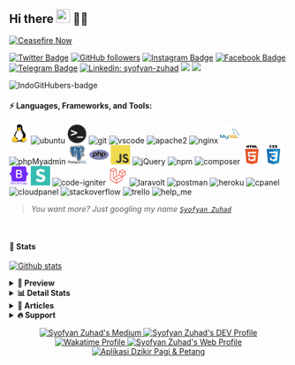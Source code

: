 ## Hi there <img height="25" width="25"  src="https://github.com/syofyanzuhad/syofyanzuhad/assets/52684582/596d285c-1e59-4e90-92e8-d524b2f48ad1"> 👨‍💻

[![Ceasefire Now](https://badge.techforpalestine.org/default)](https://techforpalestine.org/learn-more)
<div align="centre">
 
[![Twitter Badge](http://img.shields.io/badge/-@syofyan_zuhad-1ca0f1?style=social&labelColor=&logo=x&logoColor=blue&link=https://twitter.com/syofyan_zuhad)](https://twitter.com/syofyan_zuhad) 
[![GitHub followers](https://img.shields.io/github/followers/syofyanzuhad?label=Follow&style=social)](https://github.com/syofyanzuhad/?tab=follow) 
[![Instagram Badge](https://img.shields.io/badge/-syofyan_zuhad-blue?style=social&logo=Instagram&link=https://www.instagram.com/syofyan_zuhad/)](https://www.instagram.com/syofyan_zuhad/) 
[![Facebook Badge](https://img.shields.io/badge/-syofyan.zuhad-blue?style=social&logo=facebook&link=https://www.facebook.com/syofyan.zuhad/)](https://www.facebook.com/syofyan.zuhad/) 
[![Telegram Badge](https://img.shields.io/badge/-Syofyan_zuhad-blue?style=social&logo=telegram&link=https://www.t.me/Syofyan_zuhad/)](https://www.t.me/Syofyan_zuhad/) 
[![Linkedin: syofyan-zuhad](https://img.shields.io/badge/-syofyanzuhad-blue?style=flat-square&logo=Linkedin&logoColor=white&link=https://www.linkedin.com/in/syofyan-zuhad-583385191/)](https://www.linkedin.com/in/syofyan-zuhad-583385191/) 
![](https://komarev.com/ghpvc/?username=syofyanzuhad&style=flat-square)
![](https://hit.yhype.me/github/profile?account_id=52684582)

![IndoGitHubers-badge](https://indogithubers-badge.vercel.app/badge?username=syofyanzuhad)
<!-- ![visitors](https://visitor-badge.glitch.me/badge?page_id=syofyanzuhad.syofyanzuhad) -->

 </div>

#### ⚡ Languages, Frameworks, and Tools:  

<p align="left">
<img alt="pinguin" title="pinguin" height="35" src="https://raw.githubusercontent.com/devicons/devicon/master/icons/linux/linux-original.svg"> 
<img alt="ubuntu" title="ubuntu" height="35" src="https://www.vectorlogo.zone/logos/ubuntu/ubuntu-icon.svg"> 
<img alt="terminal" title="terminal" height="35" src="https://raw.githubusercontent.com/github/explore/80688e429a7d4ef2fca1e82350fe8e3517d3494d/topics/terminal/terminal.png"> 
<img alt="git" title="git" height="35" src="https://www.vectorlogo.zone/logos/git-scm/git-scm-icon.svg"> 
<img alt="vscode" title="vscode" height="35" src="https://code.visualstudio.com/assets/favicon.ico"> 
<img alt="apache2" title="apache2" height="35" src="https://www.vectorlogo.zone/logos/apache/apache-official.svg"> 
<img alt="nginx" title="nginx" height="35" src="https://www.vectorlogo.zone/logos/nginx/nginx-ar21.svg"> 
<img alt="mySQL" title="mySQL" height="35" src="https://raw.githubusercontent.com/devicons/devicon/master/icons/mysql/mysql-original-wordmark.svg"> 
<img alt="phpMyadmin" title="phpMyadmin" height="35" src="https://www.vectorlogo.zone/logos/phpmyadmin/phpmyadmin-ar21.svg"> 
<img alt="postgresql" title="postgresql" height="35" src="https://raw.githubusercontent.com/devicons/devicon/master/icons/postgresql/postgresql-original-wordmark.svg"> 
<img alt="php" title="php" height="35" src="https://raw.githubusercontent.com/github/explore/80688e429a7d4ef2fca1e82350fe8e3517d3494d/topics/php/php.png"> 
<img alt="javascript" title="javascript" height="35" src="https://raw.githubusercontent.com/github/explore/80688e429a7d4ef2fca1e82350fe8e3517d3494d/topics/javascript/javascript.png"> 
<img alt="jQuery" title="jQuery" height="35" src="https://www.vectorlogo.zone/logos/jquery/jquery-vertical.svg"> 
<img alt="npm" title="npm" height="35" src="https://www.vectorlogo.zone/logos/npmjs/npmjs-ar21.svg"> 
<img alt="composer" title="composer" height="35" src="https://avatars.githubusercontent.com/u/837015?s=200&v=4"> 
<img alt="HTML5" title="HTML5" height="35" src="https://raw.githubusercontent.com/devicons/devicon/master/icons/html5/html5-original-wordmark.svg"> 
<img alt="CSS3" title="CSS3" height="35" src="https://raw.githubusercontent.com/devicons/devicon/master/icons/css3/css3-original-wordmark.svg"> 
<img alt="bootstrap" title="bootstrap" height="35" src="https://raw.githubusercontent.com/devicons/devicon/master/icons/bootstrap/bootstrap-plain-wordmark.svg"> 
<img alt="semantic-ui" title="semantic-ui" height="35" src="https://raw.githubusercontent.com/Semantic-Org/Semantic-UI/master/examples/assets/images/logo.png"> 
<img alt="code-igniter" title="code-igniter" height="35" src="https://cdn.iconscout.com/icon/free/png-256/codeigniter-4-1175201.png"> 
<img alt="laravel" title="laravel" height="35" src="https://raw.githubusercontent.com/github/explore/56a826d05cf762b2b50ecbe7d492a839b04f3fbf/topics/laravel/laravel.png"> 
<img alt="laravolt" title="laravolt" height="35" src="https://avatars.githubusercontent.com/u/13552888?s=200&v=4"> 
<img alt="postman" title="postman" height="35" src="https://www.vectorlogo.zone/logos/getpostman/getpostman-icon.svg"> 
<img alt="heroku" title="heroku" height="35" src="https://www.vectorlogo.zone/logos/heroku/heroku-icon.svg"> 
<img alt="cpanel" title="cpanel" height="35" src="https://github.com/syofyanzuhad/syofyanzuhad/assets/52684582/8d71f5fc-c88c-4cb1-a6cc-760e1ca4f6d8"> 
<img alt="cloudpanel" title="cloudpanel" height="35" src="https://github.com/syofyanzuhad/syofyanzuhad/assets/52684582/535a86b1-13e5-44f9-820b-0fd172e1193b"> 
<img alt="stackoverflow" title="stackoverflow" height="35" src="https://www.vectorlogo.zone/logos/stackoverflow/stackoverflow-ar21.svg"> 
<img alt="trello" title="trello" height="35" src="https://www.vectorlogo.zone/logos/trello/trello-ar21.svg"> 
<img alt="help_me" title="help_me" height="35" src="https://github.com/syofyanzuhad/syofyanzuhad/assets/52684582/73b6a8fc-9154-4bc6-9fbc-615cc9eedb18">

</p>

>_You want more? Just googling my name [`Syofyan Zuhad`](https://www.google.com/search?q=syofyan+zuhad)_
<br>

#### 📅 Stats

[![Github stats](https://github-readme-stats.vercel.app/api?username=syofyanzuhad&theme=dark&count_private=true&show_icons=true&line_height=20px)](https://github.com/syofyanzuhad?tab=follow)

<details>
  <summary><b>🐤 Preview</b></summary>

  [![Top Langs'](https://github-readme-stats.vercel.app/api/top-langs/?username=syofyanzuhad&theme=dark&hide=html)](https://github.com/syofyanzuhad?tab=follow)_[![Syofyan Zuhad's wakatime stats](https://github-readme-stats.vercel.app/api/wakatime?username=syofyanzuhad&layout=compact&theme=dark)](https://github.com/syofyanzuhad?tab=follow)
</details>


<details>
   <summary><b>📊 Detail Stats</b></summary>

<!--START_SECTION:waka-->
![Code Time](http://img.shields.io/badge/Code%20Time-4%2C644%20hrs%2025%20mins-blue)

![Lines of code](https://img.shields.io/badge/From%20Hello%20World%20I%27ve%20Written-382.5%20million%20lines%20of%20code-blue)

**🐱 My GitHub Data** 

> 📦 1.5 MB Used in GitHub's Storage 
 > 
> 🏆 2,356 Contributions in the Year 2025
 > 
> 💼 Opted to Hire
 > 
> 📜 176 Public Repositories 
 > 
> 🔑 65 Private Repositories 
 > 
**I'm an Early 🐤** 

```text
🌞 Morning                12689 commits       ████████░░░░░░░░░░░░░░░░░   30.77 % 
🌆 Daytime                15188 commits       █████████░░░░░░░░░░░░░░░░   36.83 % 
🌃 Evening                9936 commits        ██████░░░░░░░░░░░░░░░░░░░   24.09 % 
🌙 Night                  3430 commits        ██░░░░░░░░░░░░░░░░░░░░░░░   08.32 % 
```
📅 **I'm Most Productive on Tuesday** 

```text
Monday                   6342 commits        ████░░░░░░░░░░░░░░░░░░░░░   15.38 % 
Tuesday                  7680 commits        █████░░░░░░░░░░░░░░░░░░░░   18.62 % 
Wednesday                5824 commits        ████░░░░░░░░░░░░░░░░░░░░░   14.12 % 
Thursday                 7047 commits        ████░░░░░░░░░░░░░░░░░░░░░   17.09 % 
Friday                   5876 commits        ████░░░░░░░░░░░░░░░░░░░░░   14.25 % 
Saturday                 4633 commits        ███░░░░░░░░░░░░░░░░░░░░░░   11.23 % 
Sunday                   3841 commits        ██░░░░░░░░░░░░░░░░░░░░░░░   09.31 % 
```


📊 **This Week I Spent My Time On** 

```text
💬 Programming Languages: 
TypeScript               3 hrs 20 mins       ████████████░░░░░░░░░░░░░   49.37 % 
CSS                      1 hr 38 mins        ██████░░░░░░░░░░░░░░░░░░░   24.33 % 
JSON                     31 mins             ██░░░░░░░░░░░░░░░░░░░░░░░   07.87 % 
Markdown                 17 mins             █░░░░░░░░░░░░░░░░░░░░░░░░   04.41 % 
PHP                      16 mins             █░░░░░░░░░░░░░░░░░░░░░░░░   03.99 % 

🔥 Editors: 
Cursor                   6 hrs 45 mins       █████████████████████████   100.00 % 
```

**I Mostly Code in PHP** 

```text
TypeScript               18 repos            ██░░░░░░░░░░░░░░░░░░░░░░░   09.63 % 
HTML                     18 repos            ██░░░░░░░░░░░░░░░░░░░░░░░   09.63 % 
Vue                      7 repos             █░░░░░░░░░░░░░░░░░░░░░░░░   03.74 % 
CSS                      4 repos             █░░░░░░░░░░░░░░░░░░░░░░░░   02.14 % 
Go                       2 repos             ░░░░░░░░░░░░░░░░░░░░░░░░░   01.07 % 
```



**Timeline**

![Lines of Code chart](https://raw.githubusercontent.com/syofyanzuhad/syofyanzuhad/master/assets/bar_graph.png)


 Last Updated on 18/09/2025 04:10:39 UTC
<!--END_SECTION:waka-->
</details>

<details>
  <summary><b>📜 Articles</b></summary>
  <a target="_blank" href="https://github-readme-medium-recent-article.vercel.app/medium/@syofyanzuhad/0"><img src="https://github-readme-medium-recent-article.vercel.app/medium/@syofyanzuhad/0" alt="Recent Article 0"></a>
  <a target="_blank" href="https://github-readme-medium-recent-article.vercel.app/medium/@syofyanzuhad/1"><img src="https://github-readme-medium-recent-article.vercel.app/medium/@syofyanzuhad/1" alt="Recent Article 1"></a>
  <a target="_blank" href="https://github-readme-medium-recent-article.vercel.app/medium/@syofyanzuhad/2"><img src="https://github-readme-medium-recent-article.vercel.app/medium/@syofyanzuhad/2" alt="Recent Article 2"></a>
</details>

<details>
  <summary><b>🔥 Support</b></summary>

  [<img src="https://button.ibnux.net/trakteer/syofyanzuhad.png" height="25">](https://trakteer.id/syofyanzuhad/tip)

  [!["Buy Me A Coffee"](https://www.buymeacoffee.com/assets/img/custom_images/orange_img.png)](https://www.buymeacoffee.com/syofyanzuhad)

  [<img width="50%" src="https://flip.id/aset_gambar/logo_footer_2.png" alt="Flip me">](https://flip.id/me/syofyanzuhad)
</details>

<p align="center">
 <a href="https://medium.com/@syofyanzuhad" target="_blank">
  <img src="https://cdn-images-1.medium.com/fit/c/152/152/1*8I-HPL0bfoIzGied-dzOvA.png" alt="Syofyan Zuhad's Medium" height="28" width="28">
</a>
 <a href="https://dev.to/syofyanzuhad" target="_blank">
  <img src="https://d2fltix0v2e0sb.cloudfront.net/dev-badge.svg" alt="Syofyan Zuhad's DEV Profile" height="30" width="30">
 </a>
 <a href="https://wakatime.com/@syofyanzuhad" target="_blank">
  <img src="https://wakatime.com/safari-pinned-tab.svg" alt="Wakatime Profile" height="30" width="30">
 </a>
 <a href="https://syofyan.freebio.dev/" target="_blank">
  <img src="https://github.com/syofyanzuhad/syofyanzuhad/assets/52684582/64c50cf2-433d-4512-83bc-92824ea301ec" alt="Syofyan Zuhad's Web Profile" height="30" width="30">
 </a>
 <a href="https://syofyanzuhad.my.id/dzikir" target="_blank">
  <img src="https://github.com/syofyanzuhad/syofyanzuhad/assets/52684582/c5c8dccc-f51d-414e-81f9-3719201d56a4" alt="Aplikasi Dzikir Pagi & Petang" height="30" width="30">
 </a>
 <a href="https://syofyanzuhad.my.id/dzikir" target="_blank">
 </a>
</p>
